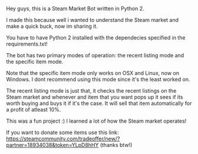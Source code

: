 Hey guys, this is a Steam Market Bot written in Python 2.

I made this because well i wanted to understand the Steam market and make a quick buck, now im sharing it.

You have to have Python 2 installed with the dependecies specified in the requirements.txt!

The bot has two primary modes of operation: the recent listing mode and the specific item mode.

Note that the specific item mode only works on OSX and Linux, now on Windows. I dont recommend using this mode since it's the least worked on.

The recent listing mode is just that, it checks the recent listings on the Steam market and whenever and item that you want pops up it sees if its worth buying and buys it if it's the case.
It will sell that item automatically for a profit of atleast 10%.

This was a fun project :) I learned a lot of how the Steam market operates!

If you want to donate some items use this link: https://steamcommunity.com/tradeoffer/new/?partner=18934038&token=YLpD8hHY (thanks btw!)

